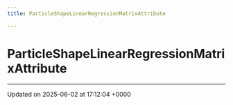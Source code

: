```yaml
---
title: ParticleShapeLinearRegressionMatrixAttribute

---
```


# ParticleShapeLinearRegressionMatrixAttribute





-------------------------------

Updated on 2025-06-02 at 17:12:04 +0000